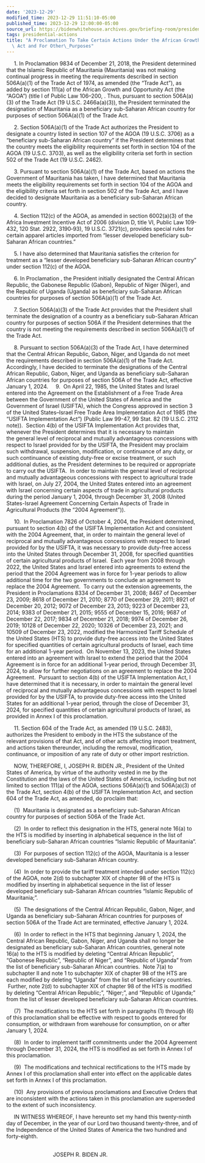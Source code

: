 ```yaml
---
date: '2023-12-29'
modified_time: 2023-12-29 11:51:10-05:00
published_time: 2023-12-29 12:00:00-05:00
source_url: https://bidenwhitehouse.archives.gov/briefing-room/presidential-actions/2023/12/29/a-proclamation-to-take-certain-actions-under-the-african-growth-and-opportunity-act-and-for-other-purposes-2/
tags: presidential-actions
title: "A Proclamation To Take Certain Actions Under the African Growth and Opportunity\
  \ Act and For Other\_Purposes"
---
```

 
     1. In Proclamation 9834 of December 21, 2018, the President
determined that the Islamic Republic of Mauritania (Mauritania) was not
making continual progress in meeting the requirements described in
section 506A(a)(1) of the Trade Act of 1974, as amended (the “Trade
Act”), as added by section 111(a) of the African Growth and Opportunity
Act (the “AGOA”) (title I of Public Law 106–200, . Thus, pursuant to
section 506A(a)(3) of the Trade Act (19 U.S.C. 2466a(a)(3)), the
President terminated the designation of Mauritania as a beneficiary
sub-Saharan African country for purposes of section 506A(a)(1) of the
Trade Act.  
  
     2. Section 506A(a)(1) of the Trade Act authorizes the President to
designate a country listed in section 107 of the AGOA (19 U.S.C. 3706)
as a “beneficiary sub-Saharan African country” if the President
determines that the country meets the eligibility requirements set forth
in section 104 of the AGOA (19 U.S.C. 3703), as well as the eligibility
criteria set forth in section 502 of the Trade Act (19 U.S.C. 2462).  
  
     3. Pursuant to section 506A(a)(1) of the Trade Act, based on
actions the Government of Mauritania has taken, I have determined that
Mauritania meets the eligibility requirements set forth in section 104
of the AGOA and the eligibility criteria set forth in section 502 of the
Trade Act, and I have decided to designate Mauritania as a beneficiary
sub-Saharan African country.  
  
     4. Section 112(c) of the AGOA, as amended in section 6002(a)(3) of
the Africa Investment Incentive Act of 2006 (division D, title VI,
Public Law 109-432, 120 Stat. 2922, 3190‑93), 19 U.S.C. 3721(c),
provides special rules for certain apparel articles imported from
“lesser developed beneficiary sub-Saharan African countries.”  
  
     5. I have also determined that Mauritania satisfies the criterion
for treatment as a “lesser developed beneficiary sub-Saharan African
country” under section 112(c) of the AGOA.  
  
     6. In Proclamation , the President initially designated the Central
African Republic, the Gabonese Republic (Gabon), Republic of Niger
(Niger), and the Republic of Uganda (Uganda) as beneficiary sub-Saharan
African countries for purposes of section 506A(a)(1) of the Trade Act.  
  
     7. Section 506A(a)(3) of the Trade Act provides that the President
shall terminate the designation of a country as a beneficiary
sub-Saharan African country for purposes of section 506A if the
President determines that the country is not meeting the requirements
described in section 506A(a)(1) of the Trade Act.  
  
     8. Pursuant to section 506A(a)(3) of the Trade Act, I have
determined that the Central African Republic, Gabon, Niger, and Uganda
do not meet the requirements described in section 506A(a)(1) of the
Trade Act.  Accordingly, I have decided to terminate the designations of
the Central African Republic, Gabon, Niger, and Uganda as beneficiary
sub-Saharan African countries for purposes of section 506A of the Trade
Act, effective January 1, 2024.     9.  On April 22, 1985, the United
States and Israel entered into the Agreement on the Establishment of a
Free Trade Area between the Government of the United States of America
and the Government of Israel (USIFTA), which the Congress approved in
section 3 of the United States–Israel Free Trade Area Implementation Act
of 1985 (the “USIFTA Implementation Act”) (Public Law 99-47, 99 Stat. 82
(19 U.S.C. 2112 note)).  Section 4(b) of the USIFTA Implementation Act
provides that, whenever the President determines that it is necessary to
maintain the general level of reciprocal and mutually advantageous
concessions with respect to Israel provided for by the USIFTA, the
President may proclaim such withdrawal, suspension, modification, or
continuance of any duty, or such continuance of existing duty-free or
excise treatment, or such additional duties, as the President determines
to be required or appropriate to carry out the USIFTA.  In order to
maintain the general level of reciprocal and mutually advantageous
concessions with respect to agricultural trade with Israel, on July 27,
2004, the United States entered into an agreement with Israel concerning
certain aspects of trade in agricultural products during the period
January 1, 2004, through December 31, 2008 (United States-Israel
Agreement Concerning Certain Aspects of Trade in Agricultural Products
(the “2004 Agreement”)).

     10.  In Proclamation 7826 of October 4, 2004, the President
determined, pursuant to section 4(b) of the USIFTA Implementation Act
and consistent with the 2004 Agreement, that, in order to maintain the
general level of reciprocal and mutually advantageous concessions with
respect to Israel provided for by the USIFTA, it was necessary to
provide duty-free access into the United States through December 31,
2008, for specified quantities of certain agricultural products of
Israel.  Each year from 2008 through 2022, the United States and Israel
entered into agreements to extend the period that the 2004 Agreement was
in force for 1-year periods to allow additional time for the two
governments to conclude an agreement to replace the 2004 Agreement.  To
carry out the extension agreements, the President in Proclamations 8334
of December 31, 2008; 8467 of December 23, 2009; 8618 of December 21,
2010; 8770 of December 29, 2011; 8921 of December 20, 2012; 9072 of
December 23, 2013; 9223 of December 23, 2014; 9383 of December 21, 2015;
9555 of December 15, 2016; 9687 of December 22, 2017; 9834 of December
21, 2018; 9974 of December 26, 2019; 10128 of December 22, 2020; 10326
of December 23, 2021; and 10509 of December 23, 2022, modified the
Harmonized Tariff Schedule of the United States (HTS) to provide
duty-free access into the United States for specified quantities of
certain agricultural products of Israel, each time for an additional
1-year period.  On November 13, 2023, the United States entered into
an agreement with Israel to extend the period that the 2004 Agreement is
in force for an additional 1-year period, through December 31, 2024, to
allow for further negotiations on an agreement to replace the 2004
Agreement.  Pursuant to section 4(b) of the USIFTA Implementation Act, I
have determined that it is necessary, in order to maintain the general
level of reciprocal and mutually advantageous concessions with respect
to Israel provided for by the USIFTA, to provide duty-free access into
the United States for an additional 1-year period, through the close of
December 31, 2024, for specified quantities of certain agricultural
products of Israel, as provided in Annex I of this proclamation.

     11. Section 604 of the Trade Act, as amended (19 U.S.C. 2483),
authorizes the President to embody in the HTS the substance of the
relevant provisions of that Act, and of other acts affecting import
treatment, and actions taken thereunder, including the removal,
modification, continuance, or imposition of any rate of duty or other
import restriction. 

     NOW, THEREFORE, I, JOSEPH R. BIDEN JR., President of the United
States of America, by virtue of the authority vested in me by the
Constitution and the laws of the United States of America, including but
not limited to section 111(a) of the AGOA, sections 506A(a)(1) and
506A(a)(3) of the Trade Act, section 4(b) of the USIFTA Implementation
Act, and section 604 of the Trade Act, as amended, do proclaim that:

     (1)  Mauritania is designated as a beneficiary sub-Saharan African
country for purposes of section 506A of the Trade Act.  
  
     (2)  In order to reflect this designation in the HTS, general note
16(a) to the HTS is modified by inserting in alphabetical sequence in
the list of beneficiary sub-Saharan African countries “Islamic Republic
of Mauritania”.  
  
     (3)  For purposes of section 112(c) of the AGOA, Mauritania is a
lesser developed beneficiary sub-Saharan African country.  
  
     (4)  In order to provide the tariff treatment intended under
section 112(c) of the AGOA, note 2(d) to subchapter XIX of chapter 98 of
the HTS is modified by inserting in alphabetical sequence in the list of
lesser developed beneficiary sub-Saharan African countries “Islamic
Republic of Mauritania;”.  
  
     (5)  The designations of the Central African Republic, Gabon,
Niger, and Uganda as beneficiary sub-Saharan African countries for
purposes of section 506A of the Trade Act are terminated, effective
January 1, 2024.  
  
     (6)  In order to reflect in the HTS that beginning January 1, 2024,
the Central African Republic, Gabon, Niger, and Uganda shall no longer
be designated as beneficiary sub-Saharan African countries, general note
16(a) to the HTS is modified by deleting “Central African Republic”,
“Gabonese Republic”, “Republic of Niger”, and “Republic of Uganda” from
the list of beneficiary sub-Saharan African countries.  Note 7(a) to
subchapter II and note 1 to subchapter XIX of chapter 98 of the HTS are
each modified by deleting “Uganda” from the list of beneficiary
countries.  Further, note 2(d) to subchapter XIX of chapter 98 of the
HTS is modified by deleting “Central African Republic;”, “Niger;”, and
“Republic of Uganda;” from the list of lesser developed beneficiary
sub-Saharan African countries.  
  
     (7)  The modifications to the HTS set forth in paragraphs (1)
through (6) of this proclamation shall be effective with respect to
goods entered for consumption, or withdrawn from warehouse for
consumption, on or after January 1, 2024.  
  
     (8)  In order to implement tariff commitments under the 2004
Agreement through December 31, 2024, the HTS is modified as set forth in
Annex I of this proclamation.  
  
     (9)  The modifications and technical rectifications to the HTS made
by Annex I of this proclamation shall enter into effect on the
applicable dates set forth in Annex I of this proclamation.  
  
     (10)  Any provisions of previous proclamations and Executive Orders
that are inconsistent with the actions taken in this proclamation are
superseded to the extent of such inconsistency.  
  
     IN WITNESS WHEREOF, I have hereunto set my hand this twenty-ninth
day of December, in the year of our Lord two thousand twenty-three, and
of the Independence of the United States of America the two hundred and
forty-eighth.  
 

                               JOSEPH R. BIDEN JR.
